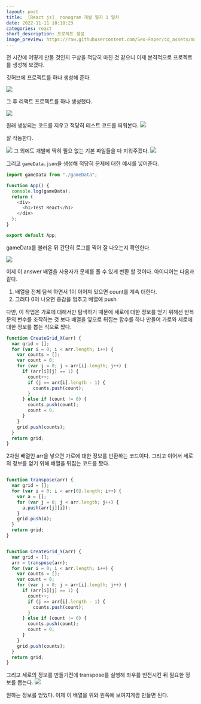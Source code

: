```yaml
---
layout: post
title: _[React js]_ nonogram 개발 일지 1 일차
date: 2022-11-11 18:18:23
categories: react
short_description: 프로젝트 생성
image_preview: https://raw.githubusercontent.com/Seo-Faper/cq_assets/master/heroes/cos_pr_17_17.png
---
```


전 시간에 어떻게 만들 것인지 구상을 적당히 마친 것 같으니 이제 본격적으로 프로젝트를 생성해 보겠다.

깃허브에 프로젝트를 하나 생성해 준다. 

![](https://velog.velcdn.com/images/seo-faper/post/15bafd61-a958-43ba-8dd6-d578dfa4e09b/image.png)

그 후 리액트 프로젝트를 하나 생성했다.

![](https://velog.velcdn.com/images/seo-faper/post/021f1033-e3ca-45c2-97ac-3bb2e914baed/image.png)

원래 생성되는 코드를 지우고 적당히 테스트 코드를 띄워본다.
![](https://velog.velcdn.com/images/seo-faper/post/cd24fcbd-08af-49e8-941a-92e0f552c99c/image.png)

잘 작동한다. 

![](https://velog.velcdn.com/images/seo-faper/post/06a683b9-6d1d-4e90-8ef3-e2fbac904586/image.png)
그 외에도 개발에 딱히 필요 없는 기본 파일들을 다 지워주겠다.
![](https://velog.velcdn.com/images/seo-faper/post/64d034ad-4648-4956-83ef-d68fcb615379/image.png)

그리고 `gameData.json`을 생성해 적당히 문제에 대한 예시를 넣어준다. 


```js
import gameData from "./gameData";

function App() {
  console.log(gameData);
  return (
    <div>
      <h1>Test React</h1>
    </div>
  );
}

export default App;
```
gameData를 불러온 뒤 간단히 로그를 찍어 잘 나오는지 확인한다. 

![](https://velog.velcdn.com/images/seo-faper/post/2427eac7-b028-46f9-83dc-869972690022/image.png)

이제 이 answer 배열을 사용자가 문제를 풀 수 있게 변환 할 것이다.
아이디어는 다음과 같다.

1. 배열을 전체 탐색 하면서 1이 이어져 있으면 count를 계속 더한다.
2. 그러다 0이 나오면 증감을 멈추고 배열에 push

다만, 이 작업은 가로에 대해서만 탐색하기 때문에 세로에 대한 정보를 얻기 위해선 반복문의 변수를 조작하는 것 보다 배열을 옆으로 뒤집는 함수를 하나 만들어 가로와 세로에 대한 정보를 뽑는 식으로 짰다.

```js
function CreateGrid_X(arr) {
  var grid = [];
  for (var i = 0; i < arr.length; i++) {
    var counts = [];
    var count = 0;
    for (var j = 0; j < arr[i].length; j++) {
      if (arr[i][j] == 1) {
        count++;
        if (j == arr[i].length - 1) {
          counts.push(count);
        }
      } else if (count != 0) {
        counts.push(count);
        count = 0;
      }
    }
    grid.push(counts);
  }
  return grid;
}
```
2차원 배열인 arr을 넣으면 가로에 대한 정보를 반환하는 코드이다.
그리고 이어서 세로의 정보를 얻기 위해 배열을 뒤집는 코드를 짰다.

```js

function transpose(arr) {
  var grid = [];
  for (var i = 0; i < arr[0].length; i++) {
    var a = [];
    for (var j = 0; j < arr.length; j++) {
      a.push(arr[j][i]);
    }
    grid.push(a);
  }
  return grid;
}
```

```js

function CreateGrid_Y(arr) {
  var grid = [];
  arr = transpose(arr);
  for (var i = 0; i < arr.length; i++) {
    var counts = [];
    var count = 0;
    for (var j = 0; j < arr[i].length; j++) {
      if (arr[i][j] == 1) {
        count++;
        if (j == arr[i].length - 1) {
          counts.push(count);
        }
      } else if (count != 0) {
        counts.push(count);
        count = 0;
      }
    }
    grid.push(counts);
  }
  return grid;
}
```
그리고 세로의 정보를 만들기전에 transpose를 실행해 좌우를 반전시킨 뒤 필요한 정보를 뽑는다.
![](https://velog.velcdn.com/images/seo-faper/post/b9b0bbd2-8f30-4b5d-a74b-d0a231455128/image.png)

원하는 정보를 얻었다. 이제 이 배열을 위와 왼쪽에 보여지게끔 만들면 된다.

